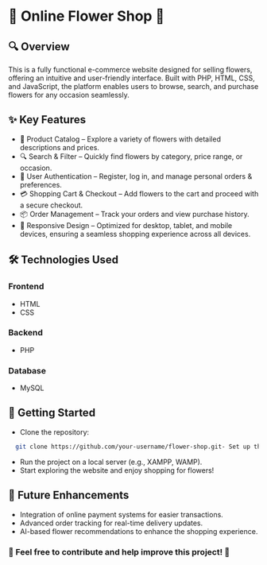 # 🌸 Online Flower Shop 💐
## 🔍 Overview
This is a fully functional e-commerce website designed for selling flowers, offering an intuitive and user-friendly interface. Built with PHP, HTML, CSS, and JavaScript, the platform enables users to browse, search, and purchase flowers for any occasion seamlessly.

## ✨ Key Features
- 🛒 Product Catalog – Explore a variety of flowers with detailed descriptions and prices.
- 🔍 Search & Filter – Quickly find flowers by category, price range, or occasion.
- 👤 User Authentication – Register, log in, and manage personal orders & preferences.
- 💳 Shopping Cart & Checkout – Add flowers to the cart and proceed with a secure checkout.
- 📦 Order Management – Track your orders and view purchase history.
- 🎨 Responsive Design – Optimized for desktop, tablet, and mobile devices, ensuring a seamless shopping experience across all devices.
## 🛠️ Technologies Used
### Frontend

- HTML
- CSS
  
### Backend

- PHP

### Database

- MySQL

## 🚀 Getting Started
-  Clone the repository:
 ```bash
   git clone https://github.com/your-username/flower-shop.git- Set up the database and configure the connection in the PHP files.
 ```
- Run the project on a local server (e.g., XAMPP, WAMP).
- Start exploring the website and enjoy shopping for flowers!

## 📌 Future Enhancements
- Integration of online payment systems for easier transactions.
- Advanced order tracking for real-time delivery updates.
- AI-based flower recommendations to enhance the shopping experience.
###  💚 Feel free to contribute and help improve this project! 🌷




